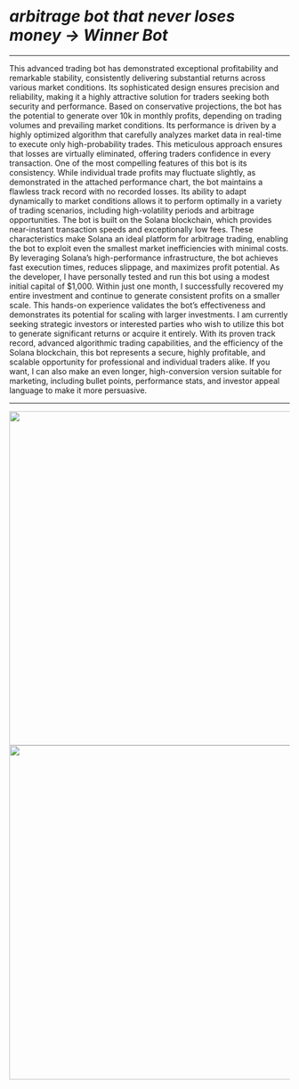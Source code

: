 # <i>arbitrage bot that never loses money -> Winner Bot</i>

<hr />

This advanced trading bot has demonstrated exceptional profitability and remarkable stability, consistently delivering substantial returns across various market conditions. Its sophisticated design ensures precision and reliability, making it a highly attractive solution for traders seeking both security and performance. Based on conservative projections, the bot has the potential to generate over 10k in monthly profits, depending on trading volumes and prevailing market conditions. Its performance is driven by a highly optimized algorithm that carefully analyzes market data in real-time to execute only high-probability trades. This meticulous approach ensures that losses are virtually eliminated, offering traders confidence in every transaction. One of the most compelling features of this bot is its consistency. While individual trade profits may fluctuate slightly, as demonstrated in the attached performance chart, the bot maintains a flawless track record with no recorded losses. Its ability to adapt dynamically to market conditions allows it to perform optimally in a variety of trading scenarios, including high-volatility periods and arbitrage opportunities. The bot is built on the Solana blockchain, which provides near-instant transaction speeds and exceptionally low fees. These characteristics make Solana an ideal platform for arbitrage trading, enabling the bot to exploit even the smallest market inefficiencies with minimal costs. By leveraging Solana’s high-performance infrastructure, the bot achieves fast execution times, reduces slippage, and maximizes profit potential. As the developer, I have personally tested and run this bot using a modest initial capital of $1,000. Within just one month, I successfully recovered my entire investment and continue to generate consistent profits on a smaller scale. This hands-on experience validates the bot’s effectiveness and demonstrates its potential for scaling with larger investments. I am currently seeking strategic investors or interested parties who wish to utilize this bot to generate significant returns or acquire it entirely. With its proven track record, advanced algorithmic trading capabilities, and the efficiency of the Solana blockchain, this bot represents a secure, highly profitable, and scalable opportunity for professional and individual traders alike. If you want, I can also make an even longer, high-conversion version suitable for marketing, including bullet points, performance stats, and investor appeal language to make it more persuasive.
<hr />

<img align="right" width="1000px" height="600px" src="https://github.com/osmi61/Winner-s-arbitrage-bot-that-never-loses-money/blob/main/sources/1.png">
<img align="right" width="1000px" height="600px" src="https://github.com/osmi61/Winner-s-arbitrage-bot-that-never-loses-money/blob/main/sources/4.png">
